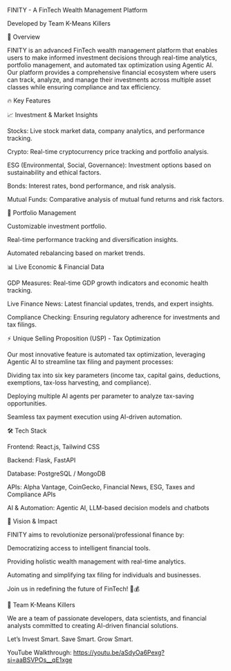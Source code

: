 FINITY - A FinTech Wealth Management Platform

Developed by Team K-Means Killers


🚀 Overview

FINITY is an advanced FinTech wealth management platform that enables users to make informed investment decisions through real-time analytics, portfolio management, and automated tax optimization using Agentic AI. Our platform provides a comprehensive financial ecosystem where users can track, analyze, and manage their investments across multiple asset classes while ensuring compliance and tax efficiency.


🔥 Key Features

📈 Investment & Market Insights

Stocks: Live stock market data, company analytics, and performance tracking.

Crypto: Real-time cryptocurrency price tracking and portfolio analysis.

ESG (Environmental, Social, Governance): Investment options based on sustainability and ethical factors.

Bonds: Interest rates, bond performance, and risk analysis.

Mutual Funds: Comparative analysis of mutual fund returns and risk factors.


💼 Portfolio Management

Customizable investment portfolio.

Real-time performance tracking and diversification insights.

Automated rebalancing based on market trends.


📊 Live Economic & Financial Data

GDP Measures: Real-time GDP growth indicators and economic health tracking.

Live Finance News: Latest financial updates, trends, and expert insights.

Compliance Checking: Ensuring regulatory adherence for investments and tax filings.


⚡ Unique Selling Proposition (USP) - Tax Optimization

Our most innovative feature is automated tax optimization, leveraging Agentic AI to streamline tax filing and payment processes:

Dividing tax into six key parameters (income tax, capital gains, deductions, exemptions, tax-loss harvesting, and compliance).

Deploying multiple AI agents per parameter to analyze tax-saving opportunities.

Seamless tax payment execution using AI-driven automation.



🛠️ Tech Stack

Frontend: React.js, Tailwind CSS

Backend: Flask, FastAPI

Database: PostgreSQL / MongoDB

APIs: Alpha Vantage, CoinGecko, Financial News, ESG, Taxes and Compliance APIs

AI & Automation: Agentic AI, LLM-based decision models and chatbots



🎯 Vision & Impact

FINITY aims to revolutionize personal/professional finance by:

Democratizing access to intelligent financial tools.

Providing holistic wealth management with real-time analytics.

Automating and simplifying tax filing for individuals and businesses.


Join us in redefining the future of FinTech! 🚀💰



📢 Team K-Means Killers

We are a team of passionate developers, data scientists, and financial analysts committed to creating AI-driven financial solutions.

Let’s Invest Smart. Save Smart. Grow Smart.

YouTube Walkthrough:
https://youtu.be/aSdyOa6Pexg?si=aaBSVPOs__qE1xge
